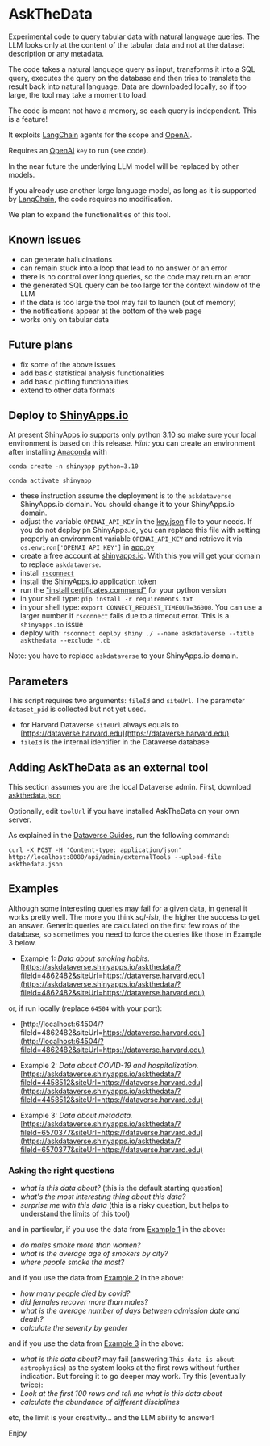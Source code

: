 # AskTheData

Experimental code to query tabular data with natural language queries. The LLM looks only at the content of the tabular data and not at the dataset description or any metadata.

The code takes a natural language query as input, transforms it into a SQL query, executes the query on the database and then tries to translate the result back into natural language. Data are downloaded locally, so if too large, the tool may take a moment to load.

The code is meant not have a memory, so each query is independent. This is a feature!

It exploits [LangChain](https://www.langchain.com) agents for the scope and [OpenAI](https://openai.com).

Requires an [OpenAI](https://openai.com) `key` to run (see code).

In the near future the underlying LLM model will be replaced by other models.

If you already use another large language model, as long as it is supported
by [LangChain](https://www.langchain.com), the code requires no modification.

We plan to expand the functionalities of this tool.

## Known issues
* can generate hallucinations
* can remain stuck into a loop that lead to no answer or an error
* there is no control over long queries, so the code may return an error
* the generated SQL query can be too large for the context window of the LLM
* if the data is too large the tool may fail to launch (out of memory)
* the notifications appear at the bottom of the web page
* works only on tabular data

## Future plans
* fix some of the above issues
* add basic statistical analysis functionalities
* add basic plotting functionalities
* extend to other data formats

## Deploy to [ShinyApps.io](https://www.shinyapps.io)
At present ShinyApps.io supports only python 3.10 so make sure your local environment is based on this release. 
*Hint:* you can create an environment after installing [Anaconda](https://docs.anaconda.com/free/anaconda/install/index.html) with 

`conda create -n shinyapp python=3.10`

`conda activate shinyapp`
* these instruction assume the deployment is to the `askdataverse` ShinyApps.io domain. You should change it to your ShinyApps.io domain.
* adjust the variable `OPENAI_API_KEY` in the [key.json](key.json) file to your needs. If you do not deploy pn ShinyApps.io, you can replace this file with setting properly an environment variable `OPENAI_API_KEY` and retrieve it via `os.environ['OPENAI_API_KEY']` in [app.py](app.py)
* create a free account at [shinyapps.io](https://www.shinyapps.io). With this you will get your domain to replace `askdataverse`.
* install [`rsconnect`](https://pypi.org/project/rsconnect-python/)
* install the ShinyApps.io [application token](https://docs.posit.co/shinyapps.io/getting-started.html) 
* run the ["install certificates.command"](https://www.geeksforgeeks.org/how-to-install-and-use-ssl-certificate-in-python/) for your python version
* in your shell type: `pip install -r requirements.txt`
* in your shell type: `export CONNECT_REQUEST_TIMEOUT=36000`. You can use a larger number if `rsconnect` fails due to a timeout error. This is a `shinyapps.io` issue
* deploy with: `rsconnect deploy shiny ./ --name askdataverse --title askthedata --exclude *.db`


Note: you have to replace `askdataverse` to your ShinyApps.io domain.



## Parameters 
This script requires two arguments: `fileId` and `siteUrl`. 
The parameter `dataset_pid` is collected but not yet used.

* for Harvard Dataverse `siteUrl` always equals to [https://dataverse.harvard.edu](https://dataverse.harvard.edu)
* `fileId` is the internal identifier in the Dataverse database


## Adding AskTheData as an external tool

This section assumes you are the local Dataverse admin. First, download [askthedata.json](https://raw.githubusercontent.com/IQSS/askdataverse/main/askthedata/askthedata.json)

Optionally, edit `toolUrl` if you have installed AskTheData on your own server.

As explained in the [Dataverse Guides](https://guides.dataverse.org/en/latest/admin/external-tools.html), run the following command:

`curl -X POST -H 'Content-type: application/json' http://localhost:8080/api/admin/externalTools --upload-file askthedata.json`

## Examples
Although some interesting queries may fail for a given data, in general it works pretty well.
The more you think *sql-ish*, the higher the success to get an answer.
Generic queries are calculated on the first few rows of the database, so sometimes you need to force the queries like those in Example 3 below.

* Example 1: *Data about smoking habits.* [https://askdataverse.shinyapps.io/askthedata/?fileId=4862482&siteUrl=https://dataverse.harvard.edu](https://askdataverse.shinyapps.io/askthedata/?fileId=4862482&siteUrl=https://dataverse.harvard.edu)


or, if run locally (replace `64504` with your port):
* [http://localhost:64504/?fileId=4862482&siteUrl=https://dataverse.harvard.edu](http://localhost:64504/?fileId=4862482&siteUrl=https://dataverse.harvard.edu)

* Example 2: *Data about COVID-19 and hospitalization.* [https://askdataverse.shinyapps.io/askthedata/?fileId=4458512&siteUrl=https://dataverse.harvard.edu](https://askdataverse.shinyapps.io/askthedata/?fileId=4458512&siteUrl=https://dataverse.harvard.edu)

* Example 3: *Data about metadata.* [https://askdataverse.shinyapps.io/askthedata/?fileId=6570377&siteUrl=https://dataverse.harvard.edu](https://askdataverse.shinyapps.io/askthedata/?fileId=6570377&siteUrl=https://dataverse.harvard.edu)


  
### Asking the right questions
* *what is this data about?* (this is the default starting question)
* *what's the most interesting thing about this data?*
* *surprise me with this data* (this is a risky question, but helps to understand the limits of this tool)


and in particular, if you use the data from [Example 1](https://askdataverse.shinyapps.io/askthedata/?fileId=4862482&siteUrl=https://dataverse.harvard.edu) in the above:
* *do males smoke more than women?*
* *what is the average age of smokers by city?*
* *where people smoke the most?*


and if you use the data from [Example 2](https://askdataverse.shinyapps.io/askthedata/?fileId=4458512&siteUrl=https://dataverse.harvard.edu) in the above:
* *how many people died by covid?*
* *did females recover more than males?*
* *what is the average number of days between admission date and death?*
* *calculate the severity by gender*


and if you use the data from [Example 3](https://askdataverse.shinyapps.io/askthedata/?fileId=6570377&siteUrl=https://dataverse.harvard.edu) in the above:
* *what is this data about?* may fail (answering `This data is about astrophysics`) as the system looks at the first rows without further indication. But forcing it to go deeper may work. Try this (eventually twice):
* *Look at the first 100 rows and tell me what is this data about*
* *calculate the abundance of different disciplines*

etc, the limit is your creativity... and the LLM ability to answer!



Enjoy
